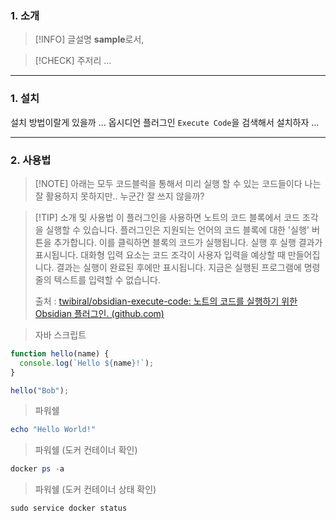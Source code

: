 ### 1. 소개

> [!INFO] 글설명
> **sample**로서,

> [!CHECK] 주저리
> ...

---

### 1. 설치

설치 방법이랄게 있을까 ...
옵시디언 플러그인 `Execute Code`을 검색해서 설치하자 ...

---

### 2. 사용법

> [!NOTE] 아래는 모두 코드블럭을 통해서 미리 실행 할 수 있는 코드들이다
> 나는 잘 활용하지 못하지만.. 누군간 잘 쓰지 않을까?

> [!TIP] 소개 및 사용법
> 이 플러그인을 사용하면 노트의 코드 블록에서 코드 조각을 실행할 수 있습니다. 플러그인은 지원되는 언어의 코드 블록에 대한 '실행' 버튼을 추가합니다. 이를 클릭하면 블록의 코드가 실행됩니다. 실행 후 실행 결과가 표시됩니다. 대화형 입력 요소는 코드 조각이 사용자 입력을 예상할 때 만들어집니다. 결과는 실행이 완료된 후에만 표시됩니다. 지금은 실행된 프로그램에 명령줄의 텍스트를 입력할 수 없습니다.
>
> 출처 : [twibiral/obsidian-execute-code: 노트의 코드를 실행하기 위한 Obsidian 플러그인. (github.com)](https://github.com/twibiral/obsidian-execute-code)

> 자바 스크립트

```javascript
function hello(name) {
  console.log(`Hello ${name}!`);
}

hello("Bob");
```

> 파워쉘

```powershell
echo "Hello World!"
```

> 파워쉘 (도커 컨테이너 확인)

```powershell
docker ps -a
```

> 파워쉘 (도커 컨테이너 상태 확인)

```powershell
sudo service docker status
```
